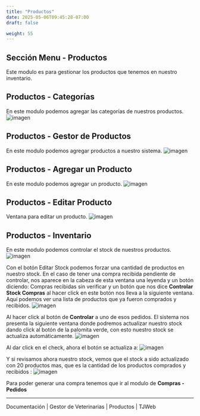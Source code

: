 ```yaml
---
title: "Productos"
date: 2025-05-06T09:45:28-07:00
draft: false

weight: 55
---
```


## Sección Menu - Productos
Este modulo es para gestionar los productos que tenemos en nuestro inventario.

## Productos - Categorías
En este modulo podemos agregar las categorías de nuestros productos.
![imagen](/proyectos/veterinarias/productos_categorias_opt.png)

## Productos - Gestor de Productos
En este modulo podemos agregar productos a nuestro sistema.
![imagen](/proyectos/veterinarias/productos_gestor_productos_opt.png)

## Productos - Agregar un Producto
En este modulo podemos agregar un producto.
![imagen](/proyectos/veterinarias/productos_gestor_agregar_producto_opt.png)

## Productos - Editar Producto
Ventana para editar un producto.
![imagen](/proyectos/veterinarias/productos_gestor_editar_producto_opt.png)

## Productos - Inventario
En este modulo podemos controlar el stock de nuestros productos.
![imagen](/proyectos/veterinarias/productos_inventario_control_opt.png)

Con el botón Editar Stock podemos forzar una cantidad de productos en nuestro stock.
En el caso de tener una compra recibida pendiente de controlar, nos aparece en la cabeza de esta ventana una leyenda y un botón diciendo: Compras recibidas sin verificar y un botón que nos dice **Controlar Stock Compras** al hacer click en este botón nos lleva a la siguiente ventana.
Aquí podemos ver una lista de productos que ya fueron comprados y recibidos.
![imagen](/proyectos/veterinarias/productos_inventario_control_stock_opt.png)

Al hacer click al botón de **Controlar** a uno de esos pedidos.
El sistema nos presenta la siguiente ventana donde podremos actualizar nuestro stock dando click al botón de la palomita verde, con esto nuestro stock se actualiza automáticamente.
![imagen](/proyectos/veterinarias/productos_inventario_control_actualizar_stock_opt.png)

Al dar click en el check, ahora el botón se actualiza a:
![imagen](/proyectos/veterinarias/productos_inventario_stock_actualizado_opt.png)

Y si revisamos ahora nuestro stock, vemos que el stock a sido actualizado con 20 productos mas, que es la cantidad de los productos comprados y recibidos :
![imagen](/proyectos/veterinarias/productos_inventario_stock_actualizado_lista_opt.png)

Para poder generar una compra tenemos que ir al modulo de **Compras - Pedidos**

***
Documentación | Gestor de Veterinarias | Productos | TJWeb


